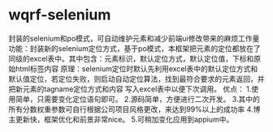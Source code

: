 # wqrf-selenium
封装的selenium和po模式，可自动维护元素和减少前端ui修改带来的麻烦工作量
功能：封装新的selenium定位方式，基于po模式，本框架把元素的定位都放在了同级的excel表中。其中包含：元素标识，默认定位方式，默认定位值，下标和原始html标签内容
原理：selenium定位时默认先利用excel表中的默认定位方式和默认值定位，若定位失败，则启动自动定位算法，找到最符合要求的元素返回，并把新元素的tagname定位方式和内容
    写入excel表中以便下次调用。
优点：
  1.使用简单，只需要变化定位语句即可。
  2.源码简单，方便进行二次开发。
  3.其中的所有分数权重参数可自行根据公司项目风格更改，来达到99%以上的成功率
  4.博主更新快，框架优化和前景非常nice。
  5.可稍加变化应用到appium中。

